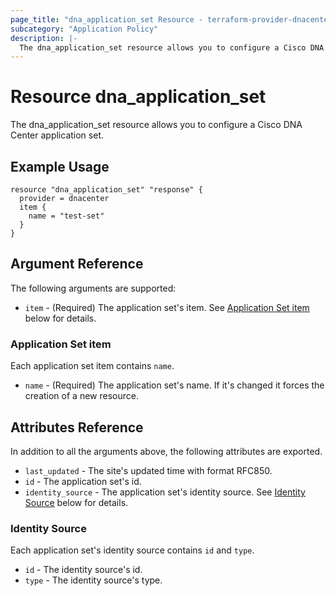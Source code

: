 ```yaml
---
page_title: "dna_application_set Resource - terraform-provider-dnacenter"
subcategory: "Application Policy"
description: |-
  The dna_application_set resource allows you to configure a Cisco DNA Center application set.
---
```


# Resource dna_application_set

The dna_application_set resource allows you to configure a Cisco DNA Center application set.

## Example Usage

```hcl
resource "dna_application_set" "response" {
  provider = dnacenter
  item {
    name = "test-set"
  }
}
```

## Argument Reference

The following arguments are supported:

- `item` - (Required) The application set's item. See [Application Set item](#application-set-item) below for details.

### Application Set item

Each application set item contains `name`.

- `name` - (Required) The application set's name. If it's changed it forces the creation of a new resource.

## Attributes Reference

In addition to all the arguments above, the following attributes are exported.

- `last_updated` - The site's updated time with format RFC850.
- `id` - The application set's id.
- `identity_source` - The application set's identity source. See [Identity Source](#identity-source) below for details.

### Identity Source

Each application set's identity source contains `id` and `type`.

- `id` - The identity source's id.
- `type` - The identity source's type.
